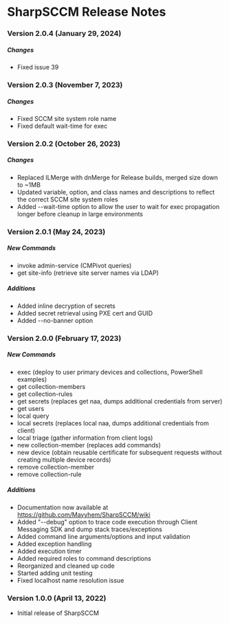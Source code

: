 # SharpSCCM Release Notes

### Version 2.0.4 (January 29, 2024)
##### Changes
- Fixed issue 39

### Version 2.0.3 (November 7, 2023)
##### Changes
- Fixed SCCM site system role name
- Fixed default wait-time for exec

### Version 2.0.2 (October 26, 2023)
##### Changes
- Replaced ILMerge with dnMerge for Release builds, merged size down to ~1MB
- Updated variable, option, and class names and descriptions to reflect the correct SCCM site system roles
- Added --wait-time option to allow the user to wait for exec propagation longer before cleanup in large environments

### Version 2.0.1 (May 24, 2023)
##### New Commands
- invoke admin-service (CMPivot queries)
- get site-info (retrieve site server names via LDAP)
##### Additions
- Added inline decryption of secrets
- Added secret retrieval using PXE cert and GUID
- Added --no-banner option

### Version 2.0.0 (February 17, 2023)
##### New Commands
- exec (deploy to user primary devices and collections, PowerShell examples)
- get collection-members
- get collection-rules
- get secrets (replaces get naa, dumps additional credentials from server)
- get users
- local query
- local secrets (replaces local naa, dumps additional credentials from client)
- local triage (gather information from client logs)
- new collection-member (replaces add commands)
- new device (obtain reusable certificate for subsequent requests without creating multiple device records)
- remove collection-member
- remove collection-rule
##### Additions
- Documentation now available at https://github.com/Mayyhem/SharpSCCM/wiki
- Added "--debug" option to trace code execution through Client Messaging SDK and dump stack traces/exceptions
- Added command line arguments/options and input validation
- Added exception handling
- Added execution timer
- Added required roles to command descriptions
- Reorganized and cleaned up code
- Started adding unit testing
- Fixed localhost name resolution issue

### Version 1.0.0 (April 13, 2022)
- Initial release of SharpSCCM
